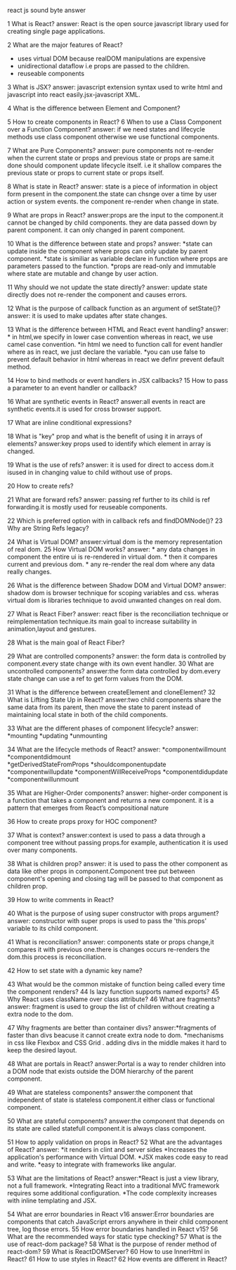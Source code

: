 react js sound byte answer

1	What is React?
answer: React is the open source javascript library used for creating single page applications.

2	What are the major features of React?
   * uses virtual DOM because realDOM manipulations are expensive 
   * unidirectional dataflow i.e props are passed to the children.
   * reuseable components  
   
3	What is JSX?
answer: javascript extension syntax used to write html and javascript into react easily.jsx-javascript XML.

4	What is the difference between Element and Component?

5	How to create components in React?
6	When to use a Class Component over a Function Component?
answer: if we need states and lifecycle methods use class component otherwise we use functional components.

7	What are Pure Components?
answer: pure components not re-render when the current state or props and previous state or props are same.it done should component update lifecycle itself.
i.e it shallow compares the previous state or props to current state or props itself.

8	What is state in React?
answer: state is a piece of information in object form present in the component.the state can chsnge over a time by user action or system events.
 the component re-render when change in state.
 
9	What are props in React?
answer:props are the input to the component.it cannot be changed by child components. they are data passed down by parent component.
it can only changed in parent component.

10	What is the difference between state and props?
answer: 
*state can update inside the component where props can only update by parent component.
*state is similiar as variable declare in function where props are parameters passed to the function.
*props are read-only and immutable where state are mutable and change by user action.

11	Why should we not update the state directly?
answer: update state directly does not re-render the component and causes errors.

12	What is the purpose of callback function as an argument of setState()?
answer: it is used to make updates after state changes.

13	What is the difference between HTML and React event handling?
answer: * in html,we specify in lower case convention whereas in react, we use camel case convention.
*in html we need to function call for event handler where as in react, we just declare the variable.
*you can use false to prevent default behavior in html whereas in react we definr prevent default method.

14	How to bind methods or event handlers in JSX callbacks?
15	How to pass a parameter to an event handler or callback?

16	What are synthetic events in React?
answer:all events in react are synthetic events.it is used for cross browser support.

17	What are inline conditional expressions?

18	What is "key" prop and what is the benefit of using it in arrays of elements?
answer:key props used to identify which element in array is changed.

19	What is the use of refs?
answer: it is used for direct to access dom.it isused in in changing value to child without use of props. 

20	How to create refs?

21	What are forward refs?
answer: passing ref further to its child  is ref forwarding.it is mostly used for reuseable components.

22	Which is preferred option with in callback refs and findDOMNode()?
23	Why are String Refs legacy?

24	What is Virtual DOM?
answer:virtual dom is the memory representation of real dom.
25	How Virtual DOM works?
answer: * any data changes in component the entire ui is re-rendered in virtual dom.
        * then it compares current and previous dom.
        * any  re-render the real dom where any data really changes.
        
26	What is the difference between Shadow DOM and Virtual DOM?
answer: shadow dom is browser technique for scoping variables and css. wheras virtual dom is libraries technique to avoid unwanted changes on real dom.

27	What is React Fiber?
answer: react fiber is the reconciliation technique or reimplementation technique.its main goal to increase suitability in animation,layout and gestures.

28	What is the main goal of React Fiber?

29	What are controlled components?
answer: the form data is controlled by component.every state change with its own event handler. 
30	What are uncontrolled components?
answer:the form data controlled by dom.every state change can use a ref to get form values from the DOM.

31	What is the difference between createElement and cloneElement?
32	What is Lifting State Up in React?
answer:two child components share the same data from its parent, then move the state to parent instead of maintaining local state in both of the child components.

33	What are the different phases of component lifecycle?
 answer:       *mounting
               *updating
               *unmounting
               
34	What are the lifecycle methods of React?
answer:
            *componentwillmount
            *componentdidmount     
            *getDerivedStateFromProps
            *shouldcomponentupdate
            *componentwillupdate
            *componentWillReceiveProps
            *componentdidupdate
            *componentwillunmount
            
35	What are Higher-Order components?
answer:  higher-order component is a function that takes a component and returns a new component. it is a pattern that emerges from React’s compositional nature

36	How to create props proxy for HOC component?

37	What is context?
answer:context is used to pass a data through a component tree without passing props.for example, authentication it is used over many components.

38	What is children prop?
answer: it is used to pass the other component as data like other props in component.Component tree put between component's opening and closing tag will be passed to that component as children prop.

39	How to write comments in React?

40	What is the purpose of using super constructor with props argument?
answer: constructor with super props is used to pass the 'this.props' variable to its child component.

41	What is reconciliation?
answer: components state or props change,it compares it with previous one.there is changes occurs re-renders the dom.this process is reconciliation.

42	How to set state with a dynamic key name?

43	What would be the common mistake of function being called every time the component renders?
44	Is lazy function supports named exports?
45	Why React uses className over class attribute?
46	What are fragments?
answer: fragment is used to group the list of children without creating a extra node to the dom.

47	Why fragments are better than container divs?
answer:*fragments of faster than divs beacuse it cannot create extra node to dom.
*mechanisms in css like  Flexbox and CSS Grid . adding divs in the middle makes it hard to keep the desired layout. 

48	What are portals in React?
answer:Portal is a way to render children into a DOM node that exists outside the DOM hierarchy of the parent component.

49	What are stateless components?
answer:the component that independent of state is stateless component.it either class or functional component.

50	What are stateful components?
answer:the component that depends on its state are called statefull component.it is always class component.

51	How to apply validation on props in React?
52	What are the advantages of React?
answer: *it renders in clint and server sides
*Increases the application's performance with Virtual DOM.
*JSX makes code easy to read and write.
*easy to integrate with frameworks like angular.

53	What are the limitations of React?
answer:*React is just a view library, not a full framework.
*Integrating React into a traditional MVC framework requires some additional configuration.
*The code complexity increases with inline templating and JSX.

54	What are error boundaries in React v16
answer:Error boundaries are components that catch JavaScript errors anywhere in their child component tree, log those errors.
55	How error boundaries handled in React v15?
56	What are the recommended ways for static type checking?
57	What is the use of react-dom package?
58	What is the purpose of render method of react-dom?
59	What is ReactDOMServer?
60	How to use InnerHtml in React?
61	How to use styles in React?
62	How events are different in React?
